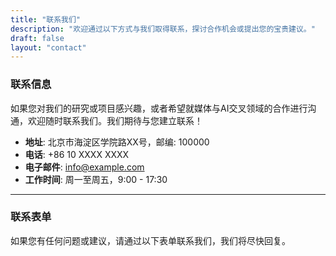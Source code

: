 ```yaml
---
title: "联系我们"
description: "欢迎通过以下方式与我们取得联系，探讨合作机会或提出您的宝贵建议。"
draft: false
layout: "contact"
---
```


### 联系信息

如果您对我们的研究或项目感兴趣，或者希望就媒体与AI交叉领域的合作进行沟通，欢迎随时联系我们。我们期待与您建立联系！

- **地址**: 北京市海淀区学院路XX号，邮编: 100000
- **电话**: +86 10 XXXX XXXX
- **电子邮件**: info@example.com
- **工作时间**: 周一至周五，9:00 - 17:30

---

### 联系表单

如果您有任何问题或建议，请通过以下表单联系我们，我们将尽快回复。 
